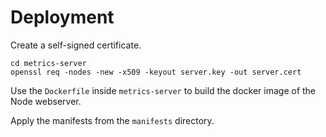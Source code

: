 # Deployment
Create a self-signed certificate.
```
cd metrics-server
openssl req -nodes -new -x509 -keyout server.key -out server.cert
```

Use the `Dockerfile` inside `metrics-server` to build the docker image of the Node webserver.

Apply the manifests from the `manifests` directory.